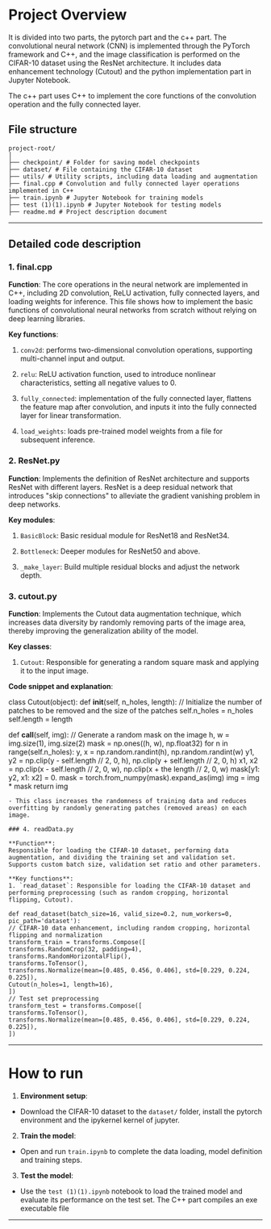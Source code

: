 # Project Overview

It is divided into two parts, the pytorch part and the c++ part. The convolutional neural network (CNN) is implemented through the PyTorch framework and C++, and the image classification is performed on the CIFAR-10 dataset using the ResNet architecture. It includes data enhancement technology (Cutout) and the python implementation part in Jupyter Notebook.

The c++ part uses C++ to implement the core functions of the convolution operation and the fully connected layer.

## File structure

```
project-root/
│
├── checkpoint/ # Folder for saving model checkpoints
├── dataset/ # File containing the CIFAR-10 dataset
├── utils/ # Utility scripts, including data loading and augmentation
├── final.cpp # Convolution and fully connected layer operations implemented in C++
├── train.ipynb # Jupyter Notebook for training models
├── test (1)(1).ipynb # Jupyter Notebook for testing models
├── readme.md # Project description document
```

---

## Detailed code description

### 1. final.cpp

**Function**:
The core operations in the neural network are implemented in C++, including 2D convolution, ReLU activation, fully connected layers, and loading weights for inference. This file shows how to implement the basic functions of convolutional neural networks from scratch without relying on deep learning libraries.

**Key functions**:

1. `conv2d`: performs two-dimensional convolution operations, supporting multi-channel input and output.

2. `relu`: ReLU activation function, used to introduce nonlinear characteristics, setting all negative values ​​to 0.

3. `fully_connected`: implementation of the fully connected layer, flattens the feature map after convolution, and inputs it into the fully connected layer for linear transformation.

4. `load_weights`: loads pre-trained model weights from a file for subsequent inference.



### 2. ResNet.py

**Function**:
Implements the definition of ResNet architecture and supports ResNet with different layers. ResNet is a deep residual network that introduces "skip connections" to alleviate the gradient vanishing problem in deep networks.

**Key modules**:

1. `BasicBlock`: Basic residual module for ResNet18 and ResNet34.

2. `Bottleneck`: Deeper modules for ResNet50 and above.

3. `_make_layer`: Build multiple residual blocks and adjust the network depth.


### 3. cutout.py

**Function**:
Implements the Cutout data augmentation technique, which increases data diversity by randomly removing parts of the image area, thereby improving the generalization ability of the model.

**Key classes**:
1. `Cutout`: Responsible for generating a random square mask and applying it to the input image.

**Code snippet and explanation**:

class Cutout(object):
def __init__(self, n_holes, length):
// Initialize the number of patches to be removed and the size of the patches
self.n_holes = n_holes
self.length = length

def __call__(self, img):
// Generate a random mask on the image
h, w = img.size(1), img.size(2)
mask = np.ones((h, w), np.float32)
for n in range(self.n_holes):
y, x = np.random.randint(h), np.random.randint(w)
y1, y2 = np.clip(y - self.length // 2, 0, h), np.clip(y + self.length // 2, 0, h)
x1, x2 = np.clip(x - self.length // 2, 0, w), np.clip(x + the length // 2, 0, w)
mask[y1: y2, x1: x2] = 0.
mask = torch.from_numpy(mask).expand_as(img)
img = img * mask
return img
```
- This class increases the randomness of training data and reduces overfitting by randomly generating patches (removed areas) on each image.

### 4. readData.py

**Function**:
Responsible for loading the CIFAR-10 dataset, performing data augmentation, and dividing the training set and validation set. Supports custom batch size, validation set ratio and other parameters.

**Key functions**:
1. `read_dataset`: Responsible for loading the CIFAR-10 dataset and performing preprocessing (such as random cropping, horizontal flipping, Cutout).

def read_dataset(batch_size=16, valid_size=0.2, num_workers=0, pic_path='dataset'):
// CIFAR-10 data enhancement, including random cropping, horizontal flipping and normalization
transform_train = transforms.Compose([
transforms.RandomCrop(32, padding=4),
transforms.RandomHorizontalFlip(),
transforms.ToTensor(),
transforms.Normalize(mean=[0.485, 0.456, 0.406], std=[0.229, 0.224, 0.225]),
Cutout(n_holes=1, length=16),
])
// Test set preprocessing
transform_test = transforms.Compose([
transforms.ToTensor(),
transforms.Normalize(mean=[0.485, 0.456, 0.406], std=[0.229, 0.224, 0.225]),
])
```

---

# How to run

1. **Environment setup**:
- Download the CIFAR-10 dataset to the `dataset/` folder, install the pytorch environment and the ipykernel kernel of jupyter.

2. **Train the model**:
- Open and run `train.ipynb` to complete the data loading, model definition and training steps.

3. **Test the model**:
- Use the `test (1)(1).ipynb` notebook to load the trained model and evaluate its performance on the test set.
The C++ part compiles an exe executable file
---
